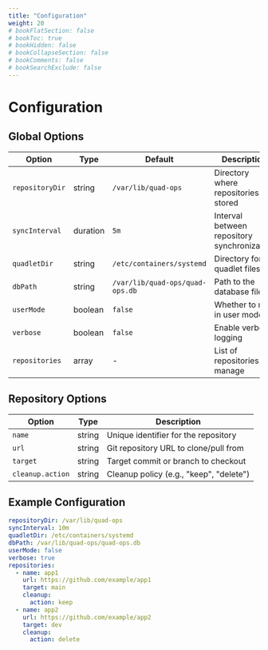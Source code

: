 ```yaml
---
title: "Configuration"
weight: 20
# bookFlatSection: false
# bookToc: true
# bookHidden: false
# bookCollapseSection: false
# bookComments: false
# bookSearchExclude: false
---
```

# Configuration

## Global Options

| Option | Type | Default | Description |
|--------|------|---------|-------------|
| `repositoryDir` | string | `/var/lib/quad-ops` | Directory where repositories are stored |
| `syncInterval` | duration | `5m` | Interval between repository synchronization |
| `quadletDir` | string | `/etc/containers/systemd` | Directory for quadlet files |
| `dbPath` | string | `/var/lib/quad-ops/quad-ops.db` | Path to the database file |
| `userMode` | boolean | `false` | Whether to run in user mode |
| `verbose` | boolean | `false` | Enable verbose logging |
| `repositories` | array | - | List of repositories to manage |

## Repository Options
| Option | Type | Description |
|-------------------|------|-------------|
| `name` | string | Unique identifier for the repository |
| `url` | string | Git repository URL to clone/pull from |
| `target` | string | Target commit or branch to checkout |
| `cleanup.action` | string | Cleanup policy (e.g., "keep", "delete") |

## Example Configuration

```yaml
repositoryDir: /var/lib/quad-ops
syncInterval: 10m
quadletDir: /etc/containers/systemd
dbPath: /var/lib/quad-ops/quad-ops.db
userMode: false
verbose: true
repositories:
  - name: app1
    url: https://github.com/example/app1
    target: main
    cleanup:
      action: keep
  - name: app2
    url: https://github.com/example/app2
    target: dev
    cleanup:
      action: delete
```

